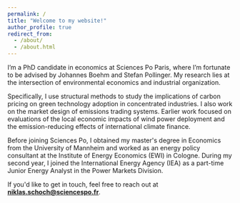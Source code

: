 ```yaml
---
permalink: /
title: "Welcome to my website!"
author_profile: true
redirect_from: 
  - /about/
  - /about.html
---
```


I’m a PhD candidate in economics at Sciences Po Paris, where I’m fortunate to be advised by Johannes Boehm and Stefan Pollinger. My research lies at the intersection of environmental economics and industrial organization.

Specifically, I use structural methods to study the implications of carbon pricing on green technology adoption in concentrated industries. I also work on the market design of emissions trading systems. Earlier work focused on evaluations of the local economic impacts of wind power deployment and the emission-reducing effects of international climate finance.

Before joining Sciences Po, I obtained my master's degree in Economics from the University of Mannheim and worked as an energy policy consultant at the Institute of Energy Economics (EWI) in Cologne. During my second year, I joined the International Energy Agency (IEA) as a part-time Junior Energy Analyst in the Power Markets Division.

If you'd like to get in touch, feel free to reach out at **niklas.schoch@sciencespo.fr**.
